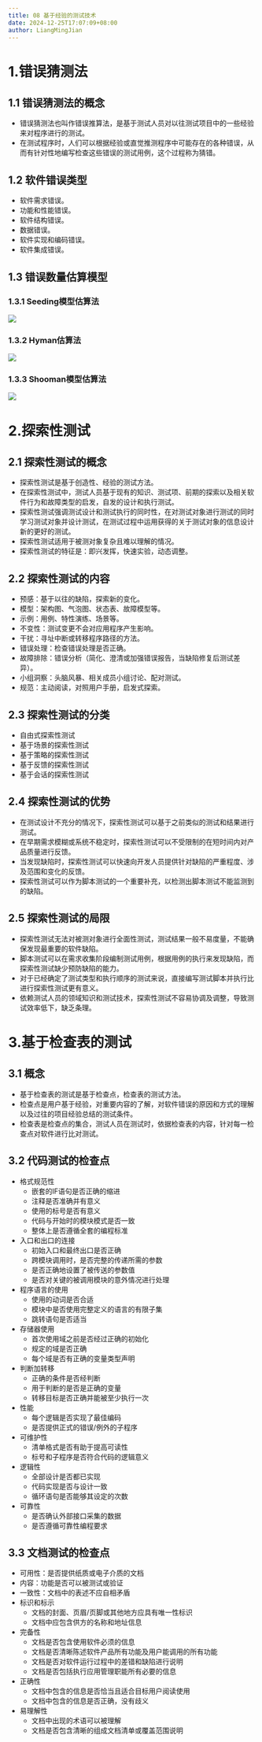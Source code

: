 ```yaml
---
title: 08 基于经验的测试技术
date: 2024-12-25T17:07:09+08:00
author: LiangMingJian
---
```


# 1.错误猜测法

## 1.1 错误猜测法的概念

- 错误猜测法也叫作错误推算法，是基于测试人员对以往测试项目中的一些经验来对程序进行的测试。
- 在测试程序时，人们可以根据经验或直觉推测程序中可能存在的各种错误，从而有针对性地编写检查这些错误的测试用例，这个过程称为猜错。

## 1.2 软件错误类型

- 软件需求错误。
- 功能和性能错误。
- 软件结构错误。
- 数据错误。
- 软件实现和编码错误。
- 软件集成错误。

## 1.3 错误数量估算模型

### 1.3.1 Seeding模型估算法

![](/_images/drawingbed/img/202309201729034.png)

### 1.3.2 Hyman估算法

![](/_images/drawingbed/img/202309201729559.png)

### 1.3.3 Shooman模型估算法

![](/_images/drawingbed/img/202309201729939.png)

# 2.探索性测试

## 2.1 探索性测试的概念

- 探索性测试是基于创造性、经验的测试方法。
- 在探索性测试中，测试人员基于现有的知识、测试项、前期的探索以及相关软件行为和故障类型的启发，自发的设计和执行测试。
- 探索性测试强调测试设计和测试执行的同时性，在对测试对象进行测试的同时学习测试对象并设计测试，在测试过程中运用获得的关于测试对象的信息设计新的更好的测试。
- 探索性测试适用于被测对象复杂且难以理解的情况。
- 探索性测试的特征是：即兴发挥，快速实验，动态调整。

## 2.2 探索性测试的内容

- 预感：基于以往的缺陷，探索新的变化。
- 模型：架构图、气泡图、状态表、故障模型等。
- 示例：用例、特性演练、场景等。
- 不变性：测试变更不会对应用程序产生影响。
- 干扰：寻址中断或转移程序路径的方法。
- 错误处理：检查错误处理是否正确。
- 故障排除：错误分析（简化、澄清或加强错误报告，当缺陷修复后测试差异）。
- 小组洞察：头脑风暴、相关成员小组讨论、配对测试。
- 规范：主动阅读，对照用户手册，启发式探索。

## 2.3 探索性测试的分类

- 自由式探索性测试
- 基于场景的探索性测试
- 基于策略的探索性测试
- 基于反馈的探索性测试
- 基于会话的探索性测试

## 2.4 探索性测试的优势

- 在测试设计不充分的情况下，探索性测试可以基于之前类似的测试和结果进行测试。
- 在早期需求模糊或系统不稳定时，探索性测试可以不受限制的在短时间内对产品质量进行反馈。
- 当发现缺陷时，探索性测试可以快速向开发人员提供针对缺陷的严重程度、涉及范围和变化的反馈。
- 探索性测试可以作为脚本测试的一个重要补充，以检测出脚本测试不能监测到的缺陷。

## 2.5 探索性测试的局限

- 探索性测试无法对被测对象进行全面性测试，测试结果一般不易度量，不能确保发现最重要的软件缺陷。
- 脚本测试可以在需求收集阶段编制测试用例，根据用例的执行来发现缺陷，而探索性测试缺少预防缺陷的能力。
- 对于已经确定了测试类型和执行顺序的测试来说，直接编写测试脚本并执行比进行探索性测试更有意义。
- 依赖测试人员的领域知识和测试技术，探索性测试不容易协调及调整，导致测试效率低下，缺乏条理。

# 3.基于检查表的测试

## 3.1 概念

- 基于检查表的测试是基于检查点，检查表的测试方法。
- 检查点是用户基于经验，对重要内容的了解，对软件错误的原因和方式的理解以及过往的项目经验总结的测试条件。
- 检查表是检查点的集合，测试人员在测试时，依据检查表的内容，针对每一检查点对软件进行比对测试。

## 3.2 代码测试的检查点

- 格式规范性
  - 嵌套的IF语句是否正确的缩进
  - 注释是否准确并有意义
  - 使用的标号是否有意义
  - 代码与开始时的模块模式是否一致
  - 整体上是否遵循全套的编程标准
- 入口和出口的连接
  - 初始入口和最终出口是否正确
  - 跨模块调用时，是否完整的传递所需的参数
  - 是否正确地设置了被传送的参数值
  - 是否对关键的被调用模块的意外情况进行处理
- 程序语言的使用
  - 使用的动词是否合适
  - 模块中是否使用完整定义的语言的有限子集
  - 跳转语句是否适当
- 存储器使用
  - 首次使用域之前是否经过正确的初始化
  - 规定的域是否正确
  - 每个域是否有正确的变量类型声明
- 判断加转移
  - 正确的条件是否经判断
  - 用于判断的是否是正确的变量
  - 转移目标是否正确并能被至少执行一次
- 性能
  - 每个逻辑是否实现了最佳编码
  - 是否提供正式的错误/例外的子程序
- 可维护性
  - 清单格式是否有助于提高可读性
  - 标号和子程序是否符合代码的逻辑意义
- 逻辑性
  - 全部设计是否都已实现
  - 代码实现是否与设计一致
  - 循环语句是否能够其设定的次数
- 可靠性
  - 是否确认外部接口采集的数据
  - 是否遵循可靠性编程要求

## 3.3 文档测试的检查点

- 可用性：是否提供纸质或电子介质的文档
- 内容：功能是否可以被测试或验证
- 一致性：文档中的表述不应自相矛盾
- 标识和标示
  - 文档的封面、页眉/页脚或其他地方应具有唯一性标识
  - 文档中应包含供方的名称和地址信息
- 完备性
  - 文档是否包含使用软件必须的信息
  - 文档是否清晰陈述软件产品所有功能及用户能调用的所有功能
  - 文档是否对软件运行过程中的差错和缺陷进行说明
  - 文档是否包括执行应用管理职能所有必要的信息
- 正确性
  - 文档中包含的信息是否恰当且适合目标用户阅读使用
  - 文档中包含的信息是否正确，没有歧义
- 易理解性
  - 文档中出现的术语可以被理解
  - 文档是否包含清晰的组成文档清单或覆盖范围说明
